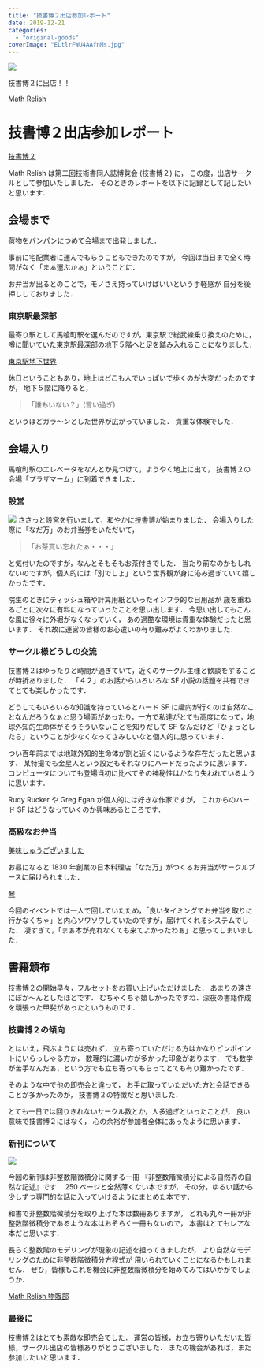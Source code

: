 ```yaml
---
title: "技書博２出店参加レポート"
date: 2019-12-21
categories: 
  - "original-goods"
coverImage: "ELtlrFWU4AAfnMs.jpg"
---
```


![](images/nadaman.jpg)

技書博２に出店！！

[Math Relish](https://gishohaku.dev/gishohaku2/circles/QHslMxxV529XBLM28QuR)

# 技書博２出店参加レポート

[技書博２](https://gishohaku.dev/)

Math Relish は第二回技術書同人誌博覧会 (技書博２) に， この度，出店サークルとして参加いたしました． そのときのレポートを以下に記録として記したいと思います．

## 会場まで

荷物をパンパンにつめて会場まで出発しました．

事前に宅配業者に運んでもらうこともできたのですが， 今回は当日まで全く時間がなく「まぁ運ぶかぁ」ということに．

お弁当が出るとのことで，モノさえ持っていけばいいという手軽感が 自分を後押ししておりました．

### 東京駅最深部

最寄り駅として馬喰町駅を選んだのですが，東京駅で総武線乗り換えのために， 噂に聞いていた東京駅最深部の地下５階へと足を踏み入れることになりました．

[東京駅地下世界](https://dailyportalz.jp/kiji/110808146626)

休日ということもあり，地上はどこも人でいっぱいで歩くのが大変だったのですが， 地下５階に降りると，

> 「誰もいない？」(言い過ぎ)

というほどガラ～ンとした世界が広がっていました． 貴重な体験でした．

## 会場入り

馬喰町駅のエレベータをなんとか見つけて，ようやく地上に出て， 技書博２の会場「プラザマーム」に到着できました．

### 設営

![](images/ELtlrFWU4AAfnMs.jpg) ささっと設営を行いまして，和やかに技書博が始まりました． 会場入りした際に「なだ万」のお弁当券をいただいて，

> 「お茶買い忘れたぁ・・・」

と気付いたのですが，なんとそもそもお茶付きでした． 当たり前なのかもしれないのですが，個人的には「別でしょ」という世界観が身に沁み過ぎていて嬉しかったです．

院生のときにティッシュ箱や計算用紙といったインフラ的な日用品が 歳を重ねるごとに次々に有料になっていったことを思い出します． 今思い出してもこんな風に徐々に外堀がなくなっていく， あの過酷な環境は貴重な体験だったと思います． それ故に運営の皆様のお心遣いの有り難みがよくわかりました．

### サークル様どうしの交流

技書博２はゆったりと時間が過ぎていて，近くのサークル主様と歓談をすることが時折ありました． 「４２」のお話からいろいろな SF 小説の話題を共有できてとても楽しかったです．

どうしてもいろいろな知識を持っているとハード SF に趣向が行くのは自然なことなんだろうなぁと思う場面があったり，一方で私達がとても高度になって，地球外知的生命体がそうそういないことを知りだして SF なんだけど「ひょっとしたら」ということが少なくなってさみしいなと個人的に思っています．

つい百年前までは地球外知的生命体が割と近くにいるような存在だったと思います． 某特撮でも金星人という設定もそれなりにハードだったように思います． コンピュータについても登場当初に比べてその神秘性はかなり失われているように思います．

Rudy Rucker や Greg Egan が個人的には好きな作家ですが， これからのハード SF はどうなっていくのか興味あるところです．

### 高級なお弁当

[美味しゅうございました](https://twitter.com/mathrelish/status/1205692654438141952)

お昼になると 1830 年創業の日本料理店「なだ万」がつくるお弁当がサークルブースに届けられました．

[琴](https://www.nadaman.co.jp/catering/products/list.php?category_id=5#product1628)

今回のイベントでは一人で回していたため，「良いタイミングでお弁当を取りに行かなくちゃ」と内心ソワソワしていたのですが，届けてくれるシステムでした． 凄すぎて，「まぁ本が売れなくても来てよかったわぁ」と思ってしまいました．

## 書籍頒布

技書博２の開始早々，フルセットをお買い上げいただけました． あまりの速さにぽか～んとしたほどです． むちゃくちゃ嬉しかったですね．深夜の書籍作成を頑張った甲斐があったというものです．

### 技書博２の傾向

とはいえ，飛ぶようには売れず， 立ち寄っていただける方はかなりピンポイントにいらっしゃる方か， 数理的に濃い方が多かった印象があります． でも数学が苦手なんだぁ，という方でも立ち寄ってもらってとても有り難かったです．

そのような中で他の即売会と違って， お手に取っていただいた方と会話できることが多かったのが， 技書博２の特徴だと思いました．

とても一日では回りきれないサークル数とか，人多過ぎといったことが， 良い意味で技書博２にはなく， 心の余裕が参加者全体にあったように思います．

### 新刊について

![](images/ELuHrJtVUAAZkiP.jpg)

今回の新刊は非整数階微積分に関する一冊 『非整数階微積分による自然界の自然な記述』です． 250 ページと全然薄くない本ですが， その分，ゆるい話から少しずつ専門的な話に入っていけるようにまとめた本です．

和書で非整数階微積分を取り上げた本は数冊ありますが， どれも丸々一冊が非整数階微積分であるような本はおそらく一冊もないので， 本書はとてもレアな本だと思います．

長らく整数階のモデリングが現象の記述を担ってきましたが， より自然なモデリングのために非整数階微積分方程式が 用いられていくことになるかもしれません． ぜひ，皆様もこれを機会に非整数階微積分を始めてみてはいかがでしょうか．

[Math Relish 物販部](https://mathrelish.booth.pm/)

### 最後に

技書博２はとても素敵な即売会でした． 運営の皆様，お立ち寄りいただいた皆様，サークル出店の皆様ありがとうございました． またの機会があれば，また参加したいと思います．
